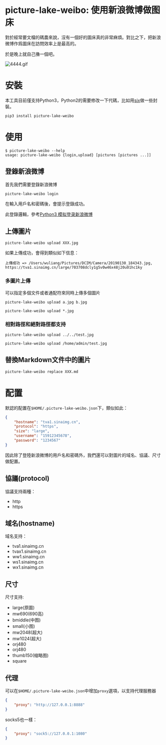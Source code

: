 # picture-lake-weibo: 使用新浪微博做图床
對於經常要文檔的碼農來說，沒有一個好的圖床真的非常麻煩。對比之下，把新浪微博作爲圖床在訪問效率上是最高的。

於是晚上就自己擼一個吧。

![4444.gif](https://i.loli.net/2019/08/11/HOV75JberAgEI1B.gif)

# 安裝

本工具目前僅支持Python3，Python2的需要修改一下代碼，比如用[six](https://github.com/benjaminp/six)做一些封裝。

````shell
pip3 install picture-lake-weibo
````

# 使用

````
$ picture-lake-weibo --help
usage: picture-lake-weibo {login,upload} [pictures [pictures ...]]
````

## 登錄新浪微博

首先我們需要登錄新浪微博

````shell
picture-lake-weibo login
````

在輸入用戶名和密碼後，會提示登錄成功。

此登錄邏輯，參考[Python3 模拟登录新浪微博](https://liuyangxiong.cn/2017/10/18/weibo-login/)

## 上傳圖片

````shell
picture-lake-weibo upload XXX.jpg
````

如果上傳成功，會得到類似如下信息：

````
上傳成功 => /Users/wuliang/Pictures/DCIM/Camera/20190130_184343.jpg, https://tva1.sinaimg.cn/large/703708dcly1g5v0w46x48j20u01hc1ky
````

### 多圖片上傳

可以指定多個文件或者通配符來同時上傳多個圖片

````shell
picture-lake-weibo upload a.jpg b.jpg
````

````shell
picture-lake-weibo upload *.jpg
````

### 相對路徑和絕對路徑都支持

````shell
picture-lake-weibo upload ../../test.jpg
````

````shell
picture-lake-weibo upload /home/admin/test.jpg
````

## 替換Markdown文件中的圖片
````bash
picture-lake-weibo replace XXX.md
````

# 配置
默認的配置在`$HOME/.picture-lake-weibo.json`下，類似如此：
````json
{
    "hostname": "tva1.sinaimg.cn",
    "protocol": "https",
    "size": "large",
    "username": "15912345678",
    "password": "1234567"
}
````
因此除了登陸新浪微博的用戶名和密碼外，我們還可以對圖片的域名、協議、尺寸做配置。

## 協議(protocol)
協議支持兩種：
 - http
 - https

## 域名(hostname)
域名支持：
 - tva1.sinaimg.cn
 - tvax1.sinaimg.cn
 - ww1.sinaimg.cn
 - ws1.sinaimg.cn
 - wx1.sinaimg.cn

## 尺寸
尺寸支持:
 - large(原圖)
 - mw690(690高)
 - bmiddle(中图)
 - small(小图)
 - mw2048(超大)
 - mw1024(超大)
 - orj480
 - orj480
 - thumb150(缩略图)
 - square

## 代理
可以在`$HOME/.picture-lake-weibo.json`中增加`proxy`選項，以支持代理服務器
````json
{
    "proxy": "http://127.0.0.1:8888"
}
````
socks5也一樣：
````json
{
    "proxy": "sock5://127.0.0.1:1080"
}
````

